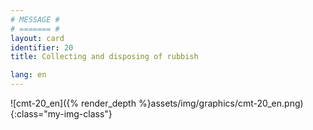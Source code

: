 ```yaml
---
# MESSAGE #
# ======= #
layout: card
identifier: 20
title: Collecting and disposing of rubbish

lang: en
---
```


![cmt-20_en]({% render_depth %}assets/img/graphics/cmt-20_en.png){:class="my-img-class"}
